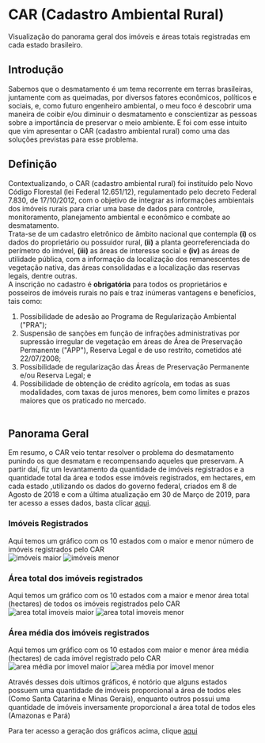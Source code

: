 # CAR (Cadastro Ambiental Rural)
Visualização do panorama geral dos imóveis e áreas totais registradas em cada estado brasileiro.

## Introdução
Sabemos que o desmatamento é um tema recorrente em terras brasileiras, juntamente com as queimadas, por diversos fatores econômicos, políticos e sociais, e, como futuro engenheiro ambiental, o meu foco é descobrir uma maneira de coibir e/ou diminuir o desmatamento e conscientizar as pessoas sobre a importância de preservar o meio ambiente. E foi com esse intuito que vim apresentar o CAR (cadastro ambiental rural) como uma das soluções previstas para esse problema.

## Definição
Contextualizando, o CAR (cadastro ambiental rural) foi instituído pelo Novo Código Florestal (lei Federal 12.651/12), regulamentado pelo decreto Federal 7.830, de 17/10/2012, com o objetivo de integrar as informações ambientais dos imóveis rurais para criar uma base de dados para controle, monitoramento, planejamento ambiental e econômico e combate ao desmatamento.<br/>
Trata-se de um cadastro eletrônico de âmbito nacional que contempla **(i)** os dados do proprietário ou possuidor rural, **(ii)** a planta georreferenciada do perímetro do imóvel, **(iii)** as áreas de interesse social e **(iv)** as áreas de utilidade pública, com a informação da localização dos remanescentes de vegetação nativa, das áreas consolidadas e a localização das reservas legais, dentre outras.<br/>
A inscrição no cadastro é **obrigatória** para todos os proprietários e posseiros de imóveis rurais no país e traz inúmeras vantagens e benefícios, tais como:<br/>
1. Possibilidade de adesão ao Programa de Regularização Ambiental ("PRA");<br/>
2. Suspensão de sanções em função de infrações administrativas por supressão irregular de vegetação em áreas de Área de Preservação Permanente ("APP"), Reserva Legal e de uso restrito, cometidos até 22/07/2008;<br/>
3. Possibilidade de regularização das Áreas de Preservação Permanente e/ou Reserva Legal; e<br/>
4. Possibilidade de obtenção de crédito agrícola, em todas as suas modalidades, com taxas de juros menores, bem como limites e prazos maiores que os praticado no mercado.<br/><br/>

## Panorama Geral
Em resumo, o CAR veio tentar resolver o problema do desmatamento punindo os que desmatam e recompensando aqueles que preservam. A partir daí, fiz um levantamento da quantidade de imóveis registrados e a quantidade total da área e todos esse imóveis registrados, em hectares, em cada estado ,utilizando os dados do governo federal, criados em 8 de Agosto de 2018 e com a última atualização em 30 de Março de 2019, para ter acesso a esses dados, basta clicar [aqui](http://dados.gov.br/dataset/cadastro-ambiental-rural).

### Imóveis Registrados
Aqui temos um gráfico com os 10 estados com o maior e menor número de imóveis registrados pelo CAR<br/>
![imóveis maior](https://user-images.githubusercontent.com/48027825/94879535-d6989100-0436-11eb-9f97-b5272e8efe16.png)
![imóveis menor](https://user-images.githubusercontent.com/48027825/94879537-d7312780-0436-11eb-8714-e483346a66a0.png)

### Área total dos imóveis registrados
Aqui temos um gráfico com os 10 estados com a maior e menor área total (hectares) de todos os imóveis registrados pelo CAR<br/>
![area total imoveis maior](https://user-images.githubusercontent.com/48027825/94879560-ef08ab80-0436-11eb-9781-c6aac6ca0398.png)
![area total imoveis menor](https://user-images.githubusercontent.com/48027825/94879562-efa14200-0436-11eb-917a-d625dee9cce4.png)

### Área média dos imóveis registrados
Aqui temos um gráfico com os 10 estados com maior e menor área média (hectares) de cada imóvel registrado pelo CAR<br/>
![area média por imovel maior](https://user-images.githubusercontent.com/48027825/94879583-0051b800-0437-11eb-90ba-f04e7da1f7a2.png)
![area média por imovel menor](https://user-images.githubusercontent.com/48027825/94879585-00ea4e80-0437-11eb-98c0-be86159c828f.png)

Através desses dois ultimos gráficos, é notório que alguns estados possuem uma quantidade de imóveis proporcional a área de todos eles (Como Santa Catarina e Minas Gerais), enquanto outros possui uma quantidade de imóveis inversamente proporcional a área total de todos eles (Amazonas e Pará)

Para ter acesso a geração dos gráficos acima, clique [aqui](https://github.com/fernandessfae/CAR-Cadastro-Ambiental-Rural-/blob/master/panorama%20geral.py)
